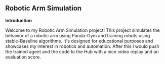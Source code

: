 ## Robotic Arm Simulation
**Introduction**

Welcome to my Robotic Arm Simulation project! This project simulates the behavior of a robotic arm using Panda-Gym and training robots using stable-Baseline algorithms. It's designed for educational purposes and showcases my interest in robotics and automation. After this I would push the trained agent and the code to the Hub with a nice video replay and an evaluation score. 

